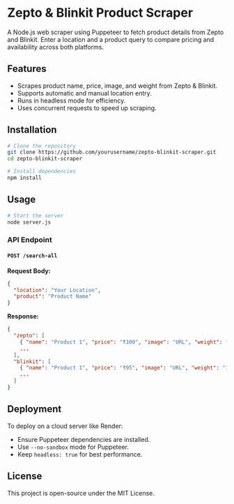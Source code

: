 # Zepto & Blinkit Product Scraper

A Node.js web scraper using Puppeteer to fetch product details from Zepto and Blinkit. Enter a location and a product query to compare pricing and availability across both platforms.

## Features
- Scrapes product name, price, image, and weight from Zepto & Blinkit.
- Supports automatic and manual location entry.
- Runs in headless mode for efficiency.
- Uses concurrent requests to speed up scraping.

## Installation
```sh
# Clone the repository
git clone https://github.com/yourusername/zepto-blinkit-scraper.git
cd zepto-blinkit-scraper

# Install dependencies
npm install
```

## Usage
```sh
# Start the server
node server.js
```

### API Endpoint
#### `POST /search-all`
**Request Body:**
```json
{
  "location": "Your Location",
  "product": "Product Name"
}
```

**Response:**
```json
{
  "zepto": [
    { "name": "Product 1", "price": "₹100", "image": "URL", "weight": "1kg" },
    ...
  ],
  "blinkit": [
    { "name": "Product 1", "price": "₹95", "image": "URL", "weight": "1kg" },
    ...
  ]
}
```

## Deployment
To deploy on a cloud server like Render:
- Ensure Puppeteer dependencies are installed.
- Use `--no-sandbox` mode for Puppeteer.
- Keep `headless: true` for best performance.

## License
This project is open-source under the MIT License.

